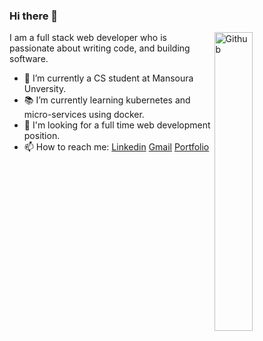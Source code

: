 ### Hi there 👋

<img width="35%" align="right" alt="Github" src="https://user-images.githubusercontent.com/48678280/88862734-4903af80-d201-11ea-968b-9c939d88a37c.gif" />

I am a full stack web developer who is passionate about writing code, and building software.

- 🔭 I’m currently a CS student at Mansoura Unversity.
- 📚 I’m currently learning kubernetes and micro-services using docker.
- 👯 I'm looking for a full time web development position. 
- 📫 How to reach me: [Linkedin](https://www.linkedin.com/in/devin-bidwell/) [Gmail](mailto:dbidwell94@gmail.com) [Portfolio](https://biddydev.com)
